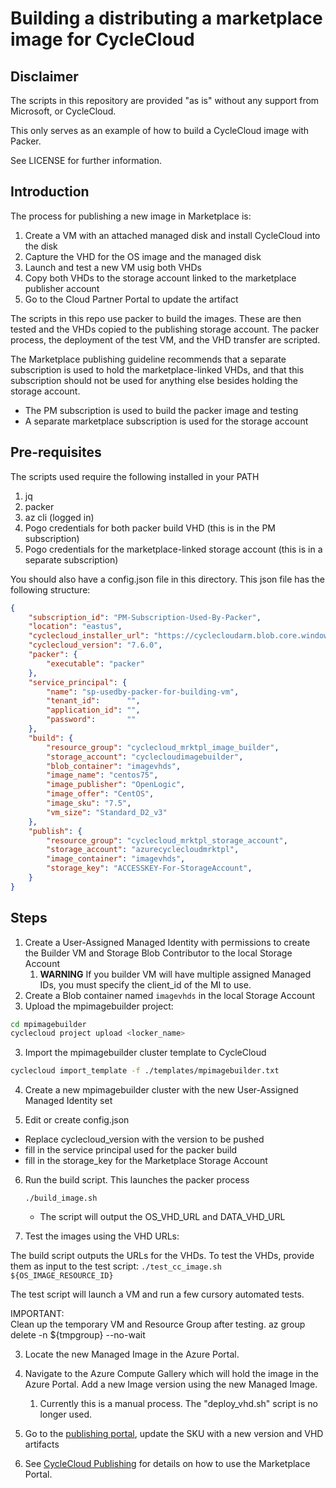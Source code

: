 # Building a distributing a marketplace image for CycleCloud

## Disclaimer

The scripts in this repository are provided "as is" without any support from Microsoft, or CycleCloud.

This only serves as an example of how to build a CycleCloud image with Packer.

See LICENSE for further information.

## Introduction

The process for publishing a new image in Marketplace is:
1. Create a VM with an attached managed disk and install CycleCloud into the disk
2. Capture the VHD for the OS image and the managed disk
3. Launch and test a new VM usig both VHDs
4. Copy both VHDs to the storage account linked to the marketplace publisher account
5. Go to the Cloud Partner Portal to update the artifact

The scripts in this repo use packer to build the images. These are then tested and the VHDs copied to the publishing storage account. The packer process, the deployment of the test VM, and the VHD transfer are scripted. 

The Marketplace publishing guideline recommends that a separate subscription is used to hold the marketplace-linked VHDs, and that this subscription should not be used for anything else besides holding the storage account. 

* The PM subscription is used to build the packer image and testing
* A separate marketplace subscription is used for the storage account

## Pre-requisites

The scripts used require the following installed in your PATH

1. jq 
2. packer
3. az cli (logged in)
4. Pogo credentials for both packer build VHD (this is in the PM subscription)
5. Pogo credentials for the marketplace-linked storage account (this is in a separate subscription)

You should also have a config.json file in this directory. This json file has the following structure:

```JSON
{
    "subscription_id": "PM-Subscription-Used-By-Packer", 
    "location": "eastus",
    "cyclecloud_installer_url": "https://cyclecloudarm.blob.core.windows.net/cyclecloudrelease",
    "cyclecloud_version": "7.6.0",
    "packer": {
        "executable": "packer"
    },
    "service_principal": {
        "name": "sp-usedby-packer-for-building-vm",
        "tenant_id":      "",
        "application_id": "",
        "password":       ""
    },
    "build": {
        "resource_group": "cyclecloud_mrktpl_image_builder",
        "storage_account": "cyclecloudimagebuilder",
        "blob_container": "imagevhds",
        "image_name": "centos75",
        "image_publisher": "OpenLogic",
        "image_offer": "CentOS",
        "image_sku": "7.5",
        "vm_size": "Standard_D2_v3"
    },
    "publish": {
        "resource_group": "cyclecloud_mrktpl_storage_account",
        "storage_account": "azurecyclecloudmrktpl",
        "image_container": "imagevhds",
        "storage_key": "ACCESSKEY-For-StorageAccount",
    }
}


```

## Steps


1. Create a User-Assigned Managed Identity with permissions to create the Builder VM and Storage Blob Contributor to the local Storage Account
   1. **WARNING** If you builder VM will have multiple assigned Managed IDs, you must specify the client_id of the MI to use.
2. Create a Blob container named ```imagevhds``` in the local Storage Account
3. Upload the mpimagebuilder project:

```bash
cd mpimagebuilder
cyclecloud project upload <locker_name>
```

3. Import the mpimagebuilder cluster template to CycleCloud

```bash
cyclecloud import_template -f ./templates/mpimagebuilder.txt
```

4. Create a new mpimagebuilder cluster with the new User-Assigned Managed Identity set

5. Edit or create config.json
  - Replace cyclecloud_version with the version to be pushed
  - fill in the service principal used for the packer build
  - fill in the storage_key for the Marketplace Storage Account

6. Run the build script. This launches the packer process

    ```
    ./build_image.sh
    ```

    - The script will output the OS_VHD_URL and DATA_VHD_URL






7. Test the images using the VHD URLs:

The build script outputs the URLs for the VHDs. To test the VHDs, provide them as input to the test script:
    ```
    ./test_cc_image.sh ${OS_IMAGE_RESOURCE_ID}
    ```

The test script will launch a VM and run a few cursory automated tests.

IMPORTANT:  
Clean up the temporary VM and Resource Group after testing.
az group delete -n ${tmpgroup} --no-wait

3. Locate the new Managed Image in the Azure Portal.

4. Navigate to the Azure Compute Gallery which will hold the image in the Azure Portal.  Add a new Image version using the new Managed Image.
   1. Currently this is a manual process.   The "deploy_vhd.sh" script is no longer used.

5. Go to the [publishing portal](https://partner.microsoft.com/en-us/dashboard/commercial-marketplace/overview), update the SKU with a new version and VHD artifacts

6. See [CycleCloud Publishing](https://microsoft.sharepoint.com/:w:/t/CycleEngineeringTeam/EYORK6cI7ExGrFHGXIrOHrAB5WNvPRaOkq0VBiM0bD4-WA?e=pMBt6l) for
details on how to use the Marketplace Portal.


